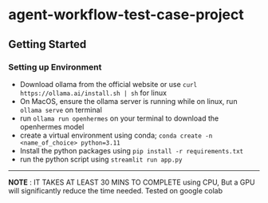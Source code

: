 # agent-workflow-test-case-project

## Getting Started

### Setting up Environment

- Download ollama from the official website or use `curl https://ollama.ai/install.sh | sh` for linux
- On MacOS, ensure the ollama server is running while on linux, run `ollama serve` on terminal
- run `ollama run openhermes` on your terminal to download the openhermes model
- create a virtual environment using conda; `conda create -n <name_of_choice> python=3.11`
- Install the python packages using `pip install -r requirements.txt`
- run the python script using `streamlit run app.py`

-----
**NOTE** : IT TAKES AT LEAST 30 MINS TO COMPLETE using CPU, But a GPU will significantly reduce the time needed. Tested on google colab